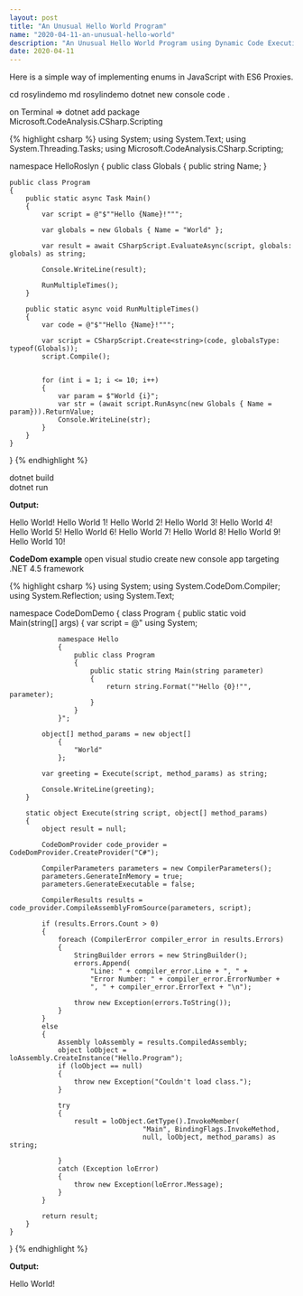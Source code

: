```yaml
---
layout: post
title: "An Unusual Hello World Program"
name: "2020-04-11-an-unusual-hello-world"
description: "An Unusual Hello World Program using Dynamic Code Execution with C#"
date: 2020-04-11
---
```

<p>Here is a simple way of implementing enums in JavaScript with ES6 Proxies.</p>

<p class="cmd">
cd rosylindemo<br\>
md rosylindemo<br\>
dotnet new console<br\>
code .<br\>
</p>

on Terminal => dotnet add package Microsoft.CodeAnalysis.CSharp.Scripting

{% highlight csharp %}
using System;
using System.Text;
using System.Threading.Tasks;
using Microsoft.CodeAnalysis.CSharp.Scripting;

namespace HelloRoslyn
{
    public class Globals
    {
        public string Name;
    }

    public class Program
    {
        public static async Task Main()
        {
            var script = @"$""Hello {Name}!""";            

            var globals = new Globals { Name = "World" };

            var result = await CSharpScript.EvaluateAsync(script, globals: globals) as string;

            Console.WriteLine(result);

            RunMultipleTimes();
        }

        public static async void RunMultipleTimes()
        {
            var code = @"$""Hello {Name}!""";

            var script = CSharpScript.Create<string>(code, globalsType: typeof(Globals));
            script.Compile();


            for (int i = 1; i <= 10; i++)
            {
                var param = $"World {i}";
                var str = (await script.RunAsync(new Globals { Name = param})).ReturnValue;
                Console.WriteLine(str);
            }
        }
    }
}
{% endhighlight %}

<p class="cmd">
dotnet build<br/>
dotnet run<br/>
</p>

<b>Output:</b>
<p class="output">
Hello World!
Hello World 1!
Hello World 2!
Hello World 3!
Hello World 4!
Hello World 5!
Hello World 6!
Hello World 7!
Hello World 8!
Hello World 9!
Hello World 10!
</p>

************************CodeDom example************************
open visual studio
create new console app targeting .NET 4.5 framework


{% highlight csharp %}
using System;
using System.CodeDom.Compiler;
using System.Reflection;
using System.Text;

namespace CodeDomDemo
{
    class Program
    {
        public static void Main(string[] args)
        {
            var script = @"
                using System;

                namespace Hello 
                {
                    public class Program
                    {
                        public static string Main(string parameter) 
                        { 
                            return string.Format(""Hello {0}!"", parameter);
                        } 
                    } 
                }";

            object[] method_params = new object[]
                {
                    "World"
                };

            var greeting = Execute(script, method_params) as string;

            Console.WriteLine(greeting);
        }

        static object Execute(string script, object[] method_params)
        {
            object result = null;

            CodeDomProvider code_provider = CodeDomProvider.CreateProvider("C#");

            CompilerParameters parameters = new CompilerParameters();
            parameters.GenerateInMemory = true;
            parameters.GenerateExecutable = false;

            CompilerResults results = code_provider.CompileAssemblyFromSource(parameters, script);

            if (results.Errors.Count > 0)
            {
                foreach (CompilerError compiler_error in results.Errors)
                {
                    StringBuilder errors = new StringBuilder();
                    errors.Append(
                        "Line: " + compiler_error.Line + ", " +
                        "Error Number: " + compiler_error.ErrorNumber +
                        ", " + compiler_error.ErrorText + "\n");

                    throw new Exception(errors.ToString());
                }
            }
            else
            {
                Assembly loAssembly = results.CompiledAssembly;
                object loObject = loAssembly.CreateInstance("Hello.Program");
                if (loObject == null)
                {
                    throw new Exception("Couldn't load class.");
                }
                
                try
                {
                    result = loObject.GetType().InvokeMember(
                                     "Main", BindingFlags.InvokeMethod,
                                     null, loObject, method_params) as string;
                    
                }
                catch (Exception loError)
                {
                    throw new Exception(loError.Message);
                }
            }

            return result;
        }
    }
}
{% endhighlight %}

<b>Output:</b>
<p class="output">
Hello World!
</p>